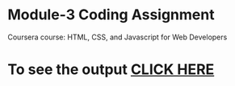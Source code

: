# Module-3 Coding Assignment

Coursera course: HTML, CSS, and Javascript for Web Developers

# To see the output [CLICK HERE](https://nandu630.github.io/HTML-CSS-and-Javascript-for-Web-Developers/Module-3/index.html)